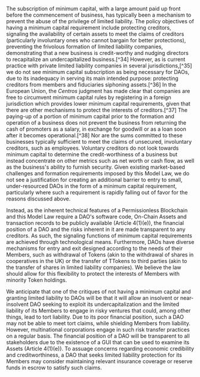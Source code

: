 
The subscription of minimum capital, with a large amount paid up front
before the commencement of business, has typically been a mechanism to
prevent the abuse of the privilege of limited liability. The policy
objectives of having a minimum capital requirement include protecting
creditors, signaling the availability of certain assets to meet the
claims of creditors (particularly involuntary ones who cannot bargain
for better protections), preventing the frivolous formation of limited
liability companies, demonstrating that a new business is credit-worthy
and nudging directors to recapitalize an undercapitalized business.[^34]
However, as is current practice with private limited liability companies
in several jurisdictions,[^35] we do not see minimum capital
subscription as being necessary for DAOs, due to its inadequacy in
serving its main intended purpose: protecting creditors from members and
fiduciaries siphoning assets.[^36] In the European Union, the *Centros*
judgment has made clear that companies are free to circumvent minimum
capital rules by registering in a foreign jurisdiction which provides
lower minimum capital requirements, given that there are other
mechanisms to protect the interests of creditors.[^37] The paying-up of
a portion of minimum capital prior to the formation and operation of a
business does not prevent the business from returning the cash of
promoters as a salary, in exchange for goodwill or as a loan soon after
it becomes operational.[^38] Nor are the sums committed to these
businesses typically sufficient to meet the claims of unsecured,
involuntary creditors, such as employees. Voluntary creditors do not
look towards minimum capital to determine the credit-worthiness of a
business but instead concentrate on other metrics such as net worth or
cash flow, as well as the business's ability to furnish security. Given
existing market-based challenges and formation requirements imposed by
this Model Law, we do not see a justification for creating an additional
barrier to entry to small, under-resourced DAOs in the form of a minimum
capital requirement, particularly where such a requirement is rapidly
falling out of favor for the reasons discussed above.

Instead, as the inherent technical features of a Permissionless
Blockchain and this Model Law require a DAO's software code, On-Chain
Assets and transaction records to be publicly available (Article
4(1)(e)), the financial position of a DAO and the risks inherent in it
are made transparent to any creditors. As such, the signaling functions
of minimum capital requirements are achieved through technological
means. Furthermore, DAOs have diverse mechanisms for entry and exit
designed according to the needs of their Members, such as withdrawal of
Tokens (akin to the withdrawal of shares in cooperatives in the UK) or
the transfer of TTokens to third parties (akin to the transfer of shares
in limited liability companies). We believe the law should allow for
this flexibility to protect the interests of Members with minority Token
holdings.

We anticipate that one of the critiques of not having a minimum capital
and granting limited liability to DAOs will be that it will allow an
insolvent or near-insolvent DAO seeking to exploit its
undercapitalization and the limited liability of its Members to engage
in risky ventures that could, among other things, lead to tort
liability. Due to its poor financial position, such a DAO may not be
able to meet tort claims, while shielding Members from liability.
However, multinational corporations engage in such risk transfer
practices on a regular basis. The financial position of a DAO will be
transparent to all stakeholders due to the existence of a GUI that can
be used to examine its Assets (Article 4(1)(e)). To assuage concerns
regarding economic credibility and creditworthiness, a DAO that seeks
limited liability protection for its Members may consider maintaining
relevant insurance coverage or reserve funds in escrow to satisfy such
claims.

### 

